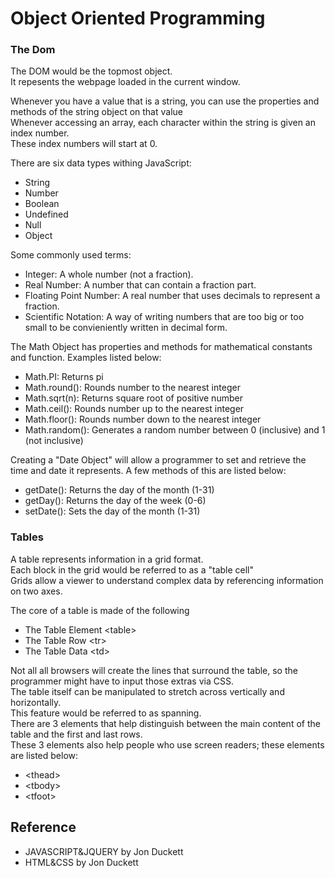 # Object Oriented Programming

### The Dom

The DOM would be the topmost object. <br>
It repesents the webpage loaded in the current window. <br>

Whenever you have a value that is a string, you can use the properties and methods of the string object on that value <br>
Whenever accessing an array, each character within the string is given an index number. <br>
These index numbers will start at 0. <br>

There are six data types withing JavaScript:
- String
- Number
- Boolean
- Undefined
- Null
- Object

Some commonly used terms:
- Integer: A whole number (not a fraction).
- Real Number: A number that can contain a fraction part.
- Floating Point Number: A real number that uses decimals to represent a fraction.
- Scientific Notation: A way of writing numbers that are too big or too small to be convieniently written in decimal form.

The Math Object has properties and methods for mathematical constants and function.
Examples listed below:
- Math.PI: Returns pi
- Math.round(): Rounds number to the nearest integer
- Math.sqrt(n): Returns square root of positive number
- Math.ceil(): Rounds number up to the nearest integer
- Math.floor(): Rounds number down to the nearest integer
- Math.random(): Generates a random number between 0 (inclusive) and 1 (not inclusive)

Creating a "Date Object" will allow a programmer to set and retrieve the time and date it represents.
A few methods of this are listed below:
- getDate(): Returns the day of the month \(1-31)
- getDay(): Returns the day of the week \(0-6)
- setDate(): Sets the day of the month \(1-31)

### Tables

A table represents information in a grid format. <br>
Each block in the grid would be referred to as a "table cell" <br>
Grids allow a viewer to understand complex data by referencing information on two axes.

The core of a table is made of the following
- The Table Element \<table>
- The Table Row \<tr> 
- The Table Data \<td>

Not all all browsers will create the lines that surround the table, so the programmer might have to input those extras via CSS. <br>
The table itself can be manipulated to stretch across vertically and horizontally. <br>
This feature would be referred to as spanning. <br>
There are 3 elements that help distinguish between the main content of the table and the first and last rows. <br>
These 3 elements also help people who use screen readers; these elements are listed below:
- \<thead>
- \<tbody>
- \<tfoot>

## Reference
- JAVASCRIPT&JQUERY by Jon Duckett
- HTML&CSS by Jon Duckett